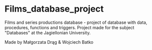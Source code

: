 # Films_database_project
Films and series productions database - project of database with data, procedures, functions and triggers. Project made for the subject "Databases" at the Jagiellonian University.

Made by Małgorzata Drąg & Wojciech Batko


